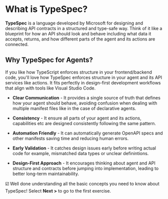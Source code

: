 # What is TypeSpec? 

**TypeSpec** is a language developed by Microsoft for designing and describing API contracts in a structured and type-safe way. Think of it like a blueprint for how an API should look and behave including what data it accepts, returns, and how different parts of the agent and its actions are connected.


## Why TypeSpec for Agents?

If you like how TypeScript enforces structure in your frontend/backend code, you'll love how TypeSpec enforces structure in your agent and its API services like actions. It fits perfectly in design-first development workflows that align with tools like Visual Studio Code.

- **Clear Communication** - It provides a single source of truth that defines how your agent should behave, avoiding confusion when dealing with multiple manifest files like in the case of declarative agents.

- **Consistency** - It ensure all parts of your agent and its actions, capabilities etc are designed consistently following the same pattern.

- **Automation Friendly** - It can automatically generate OpenAPI specs and other manifests saving time and reducing human errors.

- **Early Validation** - It catches design issues early before writing actual code for example, mismatched data types or unclear definintions.

- **Design-First Approach** - It encourages thinking about agent and API structure and contracts before jumping into implementation, leading to better long-term maintainability.


☑️ Well done understanding all the basic concepts you need to know about TypeSpec! Select **Next >** to go to the first exercise.